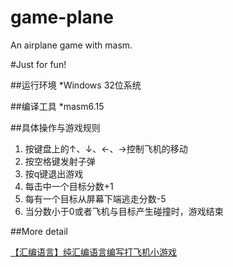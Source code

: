 # game-plane
An airplane game with masm.

#Just for fun!

##运行环境
*Windows 32位系统

##编译工具
*masm6.15

##具体操作与游戏规则
1.	按键盘上的↑、↓、←、→控制飞机的移动
2.	按空格键发射子弹
3.	按q键退出游戏
4.	每击中一个目标分数+1
5.	每有一个目标从屏幕下端逃走分数-5
6.	当分数小于0或者飞机与目标产生碰撞时，游戏结束

##More detail

<a href="http://blog.csdn.net/jiange_zh/article/details/47394337">【汇编语言】纯汇编语言编写打飞机小游戏</a>
